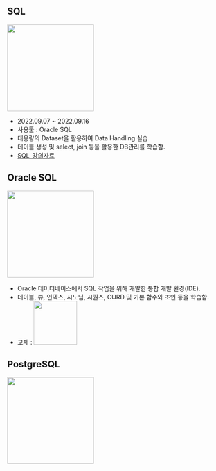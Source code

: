 ## **SQL**
<img src="https://lh5.googleusercontent.com/a169HA4UkLYnjSl5nkwCa9j9R9lCZJSJeMZ-FyiGwflmRuG2B470xV2rutRhZLPpYmtJpc2W8hoXjf8_VP2MEmf0Dytt_Clr4k_riHK503l4sTDiRlC3DcyfK3bXYN7ryiozVtwH" width="200" height="200">

- 2022.09.07 ~ 2022.09.16
- 사용툴 : Oracle SQL
- 대용량의 Dataset을 활용하여 Data Handling 실습
- 테이블 생성 및 select, join 등을 활용한 DB관리를 학습함.
- [SQL_강의자료](../../%EA%B0%95%EC%9D%98%EC%9E%90%EB%A3%8C/%EB%8D%B0%EC%9D%B4%ED%84%B0%EB%B2%A0%EC%9D%B4%EC%8A%A4(%EC%98%A4%EB%9D%BC%ED%81%B4SQL))

## **Oracle SQL**
<img src="https://www.oracle.com/a/ocom/img/sql.svg" width="200" height="200">

- Oracle 데이터베이스에서 SQL 작업을 위해 개발한 통합 개발 환경(IDE).
- 테이블, 뷰, 인덱스, 시노님, 시퀀스, CURD 및 기본 함수와 조인 등을 학습함.
- 교재 : <img src="https://shopping-phinf.pstatic.net/main_3247301/32473015920.20221019141623.jpg?type=w300" width="100" height="100">

## **PostgreSQL**
<img src="https://upload.wikimedia.org/wikipedia/commons/thumb/2/29/Postgresql_elephant.svg/540px-Postgresql_elephant.svg.png?20080116191800" width="200" height="200">

